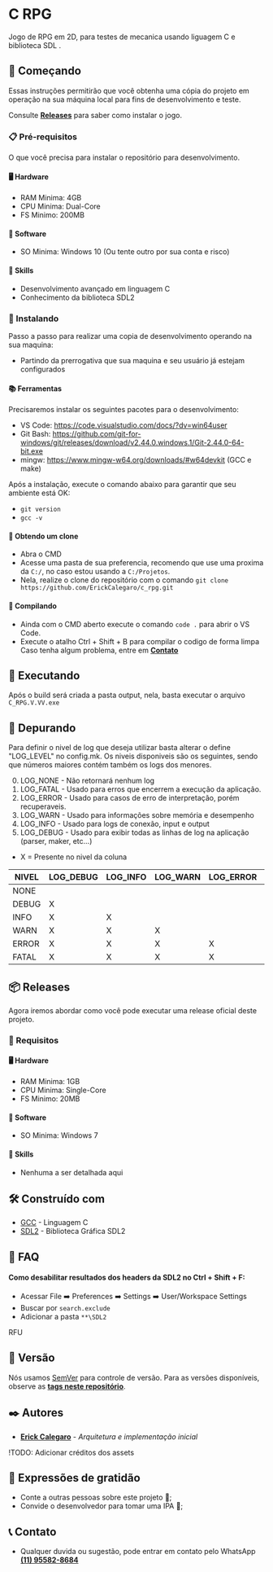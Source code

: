 # C RPG
Jogo de RPG em 2D, para testes de mecanica usando liguagem C e biblioteca SDL
.

## 🚀 Começando
Essas instruções permitirão que você obtenha uma cópia do projeto em operação na sua máquina local para fins de desenvolvimento e teste.

Consulte **[Releases](##-📦-Releases)** para saber como instalar o jogo.

### 📋 Pré-requisitos
O que você precisa para instalar o repositório para desenvolvimento.

#### 🖥 Hardware
* RAM Minima: 4GB
* CPU Minima: Dual-Core
* FS  Minimo: 200MB

#### 📲 Software
* SO  Minima: Windows 10 (Ou tente outro por sua conta e risco)

#### 🗿 Skills
* Desenvolvimento avançado em linguagem C
* Conhecimento da biblioteca SDL2

### 🔧 Instalando
Passo a passo para realizar uma copia de desenvolvimento operando na sua maquina:
* Partindo da prerrogativa que sua maquina e seu usuário já estejam configurados

#### 📚 Ferramentas
Precisaremos instalar os seguintes pacotes para o desenvolvimento:
* VS Code: https://code.visualstudio.com/docs/?dv=win64user
* Git Bash: https://github.com/git-for-windows/git/releases/download/v2.44.0.windows.1/Git-2.44.0-64-bit.exe
* mingw: https://www.mingw-w64.org/downloads/#w64devkit (GCC e make)


Após a instalação, execute o comando abaixo para garantir que seu ambiente está OK:
* `git version`
* `gcc -v`

#### 🔗 Obtendo um clone
* Abra o CMD
* Acesse uma pasta de sua preferencia, recomendo que use uma proxima da `C:/`, no caso estou usando a `C:/Projetos`.
* Nela, realize o clone do repositório com o comando ```git clone https://github.com/ErickCalegaro/c_rpg.git```

#### 🧱 Compilando
* Ainda com o CMD aberto execute o comando `code .` para abrir o VS Code.
* Execute o atalho Ctrl + Shift + B para compilar o codigo de forma limpa
Caso tenha algum problema, entre em **[Contato](https://api.whatsapp.com/send?phone=5511955828684&text=Ol%C3%A1%2C%20estou%20com%20duvidas%20sobre%20o%20projeto%20C%20RPG%2C%20pode%20me%20auxiliar%3F)**

## 🧨 Executando
Após o build será criada a pasta output, nela, basta executar o arquivo `C_RPG.V.VV.exe`

## 🐞 Depurando
Para definir o nivel de log que deseja utilizar basta alterar o define "LOG_LEVEL" no config.mk. 
Os niveis disponiveis são os seguintes, sendo que números maiores contém também os logs dos menores.

0. LOG_NONE - Não retornará nenhum log
1. LOG_FATAL - Usado para erros que encerrem a execução da aplicação.
2. LOG_ERROR - Usado para casos de erro de interpretação, porém recuperaveis.
3. LOG_WARN - Usado para informações sobre memória e desempenho
4. LOG_INFO - Usado para logs de conexão, input e output
5. LOG_DEBUG - Usado para exibir todas as linhas de log na aplicação (parser, maker, etc...)

* X = Presente no nivel da coluna

| NIVEL | LOG_DEBUG | LOG_INFO  | LOG_WARN  | LOG_ERROR | LOG_FATAL | LOG_NONE  |
| ----- | --------- | --------- | --------- | --------- | --------- | --------- |
| NONE  |           |           |           |           |           |           |
| DEBUG |     X     |           |           |           |           |           |
| INFO  |     X     |     X     |           |           |           |           |
| WARN  |     X     |     X     |     X     |           |           |           |
| ERROR |     X     |     X     |     X     |     X     |           |           |
| FATAL |     X     |     X     |     X     |     X     |     X     |           |


## 📦 Releases
Agora iremos abordar como você pode executar uma release oficial deste projeto.

### 📑 Requisitos

#### 🖥 Hardware
* RAM Minima: 1GB
* CPU Minima: Single-Core
* FS  Minimo: 20MB

#### 📲 Software
* SO  Minima: Windows 7

#### 🗿 Skills
* Nenhuma a ser detalhada aqui

## 🛠️ Construído com
* [GCC](https://www.gnu.org/software/gnu-c-manual/gnu-c-manual.html) - Linguagem C
* [SDL2](https://wiki.libsdl.org/SDL2/FrontPage) - Biblioteca Gráfica SDL2

## 💬 FAQ

#### Como desabilitar resultados dos headers da SDL2 no Ctrl + Shift + F:
* Acessar File ➡️ Preferences ➡️ Settings ➡️ User/Workspace Settings
* Buscar por `search.exclude`
* Adicionar a pasta `**\SDL2`

RFU

## 📌 Versão
Nós usamos [SemVer](http://semver.org/) para controle de versão. Para as versões disponíveis, observe as **[tags neste repositório](https://github.com/ErickCalegaro/c_rpg/tags)**. 

## ✒️ Autores

* **[Erick Calegaro](linkedin.com/in/erick-calegaro/)** - *Arquitetura e implementação inicial*

!TODO: Adicionar créditos dos assets

## 🎁 Expressões de gratidão
* Conte a outras pessoas sobre este projeto 📢;
* Convide o desenvolvedor para tomar uma IPA 🍺;

## 📞 Contato
* Qualquer duvida ou sugestão, pode entrar em contato pelo WhatsApp **[(11) 95582-8684](https://api.whatsapp.com/send?phone=5511955828684&text=Ol%C3%A1%2C%20estou%20com%20duvidas%20sobre%20o%20projeto%20C%20RPG%2C%20pode%20me%20auxiliar%3F)**
